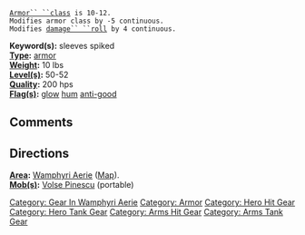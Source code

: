 [`Armor`` ``class`](Armor_Class "wikilink")` is 10-12.`  
`Modifies armor class by -5 continuous.`  
`Modifies `[`damage`` ``roll`](Damage_Roll "wikilink")` by 4 continuous.`

**Keyword(s):** sleeves spiked  
**[Type](:Category:_Object_Types "wikilink"):**
[armor](:Category:_Armor "wikilink")  
**[Weight](Object_Weight "wikilink"):** 10 lbs  
**[Level(s)](Object_Level "wikilink"):** 50-52  
**[Quality](Object_Quality "wikilink"):** 200 hps  
**[Flag(s)](:Category:_Object_Flags "wikilink"):**
[glow](Glow_Flag "wikilink") [hum](Hum_Flag "wikilink")
[anti-good](Anti-Good_Flag "wikilink")  

## Comments

## Directions

**[Area](:Category:_Areas "wikilink"):** [Wamphyri
Aerie](:Category:_Wamphyri_Aerie "wikilink")
([Map](Wamphyri_Aerie_Map "wikilink")).  
**[Mob(s)](:Category:_Mobs "wikilink"):** [Volse
Pinescu](Volse_Pinescu "wikilink") (portable)  

[Category: Gear In Wamphyri
Aerie](Category:_Gear_In_Wamphyri_Aerie "wikilink") [Category:
Armor](Category:_Armor "wikilink") [Category: Hero Hit
Gear](Category:_Hero_Hit_Gear "wikilink") [Category: Hero Tank
Gear](Category:_Hero_Tank_Gear "wikilink") [Category: Arms Hit
Gear](Category:_Arms_Hit_Gear "wikilink") [Category: Arms Tank
Gear](Category:_Arms_Tank_Gear "wikilink")
